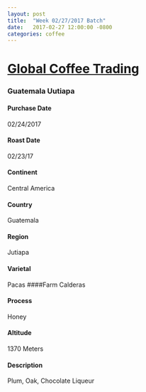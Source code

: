 ```yaml
---
layout: post
title:  "Week 02/27/2017 Batch"
date:   2017-02-27 12:00:00 -0800
categories: coffee
---
```

# [Global Coffee Trading](http://www.globalcoffeetrading.com)

### Guatemala Uutiapa
#### Purchase Date
02/24/2017
#### Roast Date
02/23/17		
#### Continent
Central America
#### Country
Guatemala
#### Region
Jutiapa
#### Varietal
Pacas
####Farm
Calderas
#### Process
Honey
#### Altitude
1370 Meters
#### Description
Plum, Oak, Chocolate Liqueur
